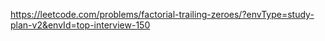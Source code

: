 https://leetcode.com/problems/factorial-trailing-zeroes/?envType=study-plan-v2&envId=top-interview-150
